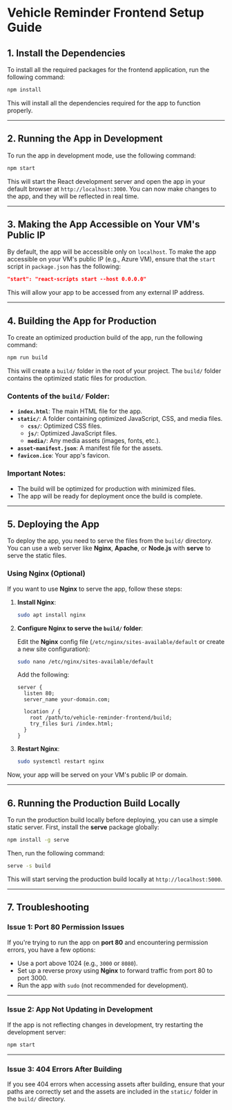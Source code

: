 
# Vehicle Reminder Frontend Setup Guide

## 1. Install the Dependencies

To install all the required packages for the frontend application, run the following command:

```bash
npm install
```

This will install all the dependencies required for the app to function properly.

---

## 2. Running the App in Development

To run the app in development mode, use the following command:

```bash
npm start
```

This will start the React development server and open the app in your default browser at `http://localhost:3000`. You can now make changes to the app, and they will be reflected in real time.

---

## 3. Making the App Accessible on Your VM's Public IP

By default, the app will be accessible only on `localhost`. To make the app accessible on your VM's public IP (e.g., Azure VM), ensure that the `start` script in `package.json` has the following:

```json
"start": "react-scripts start --host 0.0.0.0"
```

This will allow your app to be accessed from any external IP address.

---

## 4. Building the App for Production

To create an optimized production build of the app, run the following command:

```bash
npm run build
```

This will create a `build/` folder in the root of your project. The `build/` folder contains the optimized static files for production.

### Contents of the `build/` Folder:

- **`index.html`**: The main HTML file for the app.
- **`static/`**: A folder containing optimized JavaScript, CSS, and media files.
  - **`css/`**: Optimized CSS files.
  - **`js/`**: Optimized JavaScript files.
  - **`media/`**: Any media assets (images, fonts, etc.).
- **`asset-manifest.json`**: A manifest file for the assets.
- **`favicon.ico`**: Your app's favicon.

### Important Notes:
- The build will be optimized for production with minimized files.
- The app will be ready for deployment once the build is complete.

---

## 5. Deploying the App

To deploy the app, you need to serve the files from the `build/` directory. You can use a web server like **Nginx**, **Apache**, or **Node.js** with **serve** to serve the static files.

### Using Nginx (Optional)

If you want to use **Nginx** to serve the app, follow these steps:

1. **Install Nginx**:

   ```bash
   sudo apt install nginx
   ```

2. **Configure Nginx to serve the `build/` folder**:

   Edit the **Nginx** config file (`/etc/nginx/sites-available/default` or create a new site configuration):

   ```bash
   sudo nano /etc/nginx/sites-available/default
   ```

   Add the following:

   ```nginx
   server {
     listen 80;
     server_name your-domain.com;

     location / {
       root /path/to/vehicle-reminder-frontend/build;
       try_files $uri /index.html;
     }
   }
   ```

3. **Restart Nginx**:

   ```bash
   sudo systemctl restart nginx
   ```

Now, your app will be served on your VM's public IP or domain.

---

## 6. Running the Production Build Locally

To run the production build locally before deploying, you can use a simple static server. First, install the **serve** package globally:

```bash
npm install -g serve
```

Then, run the following command:

```bash
serve -s build
```

This will start serving the production build locally at `http://localhost:5000`.

---

## 7. Troubleshooting

### **Issue 1: Port 80 Permission Issues**

If you're trying to run the app on **port 80** and encountering permission errors, you have a few options:

- Use a port above 1024 (e.g., `3000` or `8080`).
- Set up a reverse proxy using **Nginx** to forward traffic from port 80 to port 3000.
- Run the app with `sudo` (not recommended for development).

---

### **Issue 2: App Not Updating in Development**

If the app is not reflecting changes in development, try restarting the development server:

```bash
npm start
```

---

### **Issue 3: 404 Errors After Building**

If you see 404 errors when accessing assets after building, ensure that your paths are correctly set and the assets are included in the `static/` folder in the `build/` directory.
